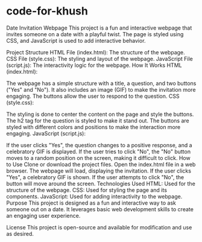 ﻿# code-for-khush
Date Invitation Webpage
This project is a fun and interactive webpage that invites someone on a date with a playful twist. The page is styled using CSS, and JavaScript is used to add interactive behavior.

Project Structure
HTML File (index.html): The structure of the webpage.
CSS File (style.css): The styling and layout of the webpage.
JavaScript File (script.js): The interactivity logic for the webpage.
How It Works
HTML (index.html):

The webpage has a simple structure with a title, a question, and two buttons ("Yes" and "No").
It also includes an image (GIF) to make the invitation more engaging.
The buttons allow the user to respond to the question.
CSS (style.css):

The styling is done to center the content on the page and style the buttons.
The h2 tag for the question is styled to make it stand out.
The buttons are styled with different colors and positions to make the interaction more engaging.
JavaScript (script.js):

If the user clicks "Yes", the question changes to a positive response, and a celebratory GIF is displayed.
If the user tries to click "No", the "No" button moves to a random position on the screen, making it difficult to click.
How to Use
Clone or download the project files.
Open the index.html file in a web browser.
The webpage will load, displaying the invitation.
If the user clicks "Yes", a celebratory GIF is shown.
If the user attempts to click "No", the button will move around the screen.
Technologies Used
HTML: Used for the structure of the webpage.
CSS: Used for styling the page and its components.
JavaScript: Used for adding interactivity to the webpage.
Purpose
This project is designed as a fun and interactive way to ask someone out on a date. It leverages basic web development skills to create an engaging user experience.

License
This project is open-source and available for modification and use as desired.
